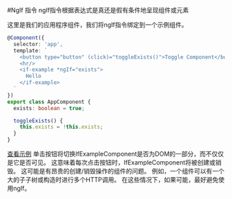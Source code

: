 #NgIf 指令
ngIf指令根据表达式是真还是假有条件地呈现组件或元素

这里是我们的应用程序组件，我们将ngIf指令绑定到一个示例组件。
```ts
@Component({
  selector: 'app',
  template: `
    <button type="button" (click)="toggleExists()">Toggle Component</button>
    <hr/>
    <if-example *ngIf="exists">
      Hello
    </if-example>
  `
})
export class AppComponent {
  exists: boolean = true;

  toggleExists() {
    this.exists = !this.exists;
  }
}
```
[查看示例](https://plnkr.co/edit/MTyYN0ntm1BNKE20HT7a?p=preview)
单击按钮将切换IfExampleComponent是否为DOM的一部分，而不仅仅是它是否可见。 这意味着每次点击按钮时，IfExampleComponent将被创建或销毁。 这可能是有昂贵的创建/销毁操作的组件的问题。 例如，一个组件可以有一个大的子子树或构造时进行多个HTTP调用。 在这些情况下，如果可能，最好避免使用ngIf。